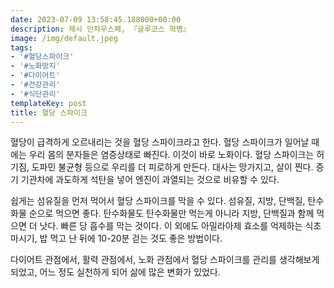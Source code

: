 ```yaml
---
date: 2023-07-09 13:58:45.188000+00:00
description: 제시 인차우스페, 『글루코스 혁명』
image: /img/default.jpeg
tags:
- '#혈당스파이크'
- '#노화방지'
- '#다이어트'
- '#건강관리'
- '#식단관리'
templateKey: post
title: 혈당 스파이크
---
```

혈당이 급격하게 오르내리는 것을 혈당 스파이크라고 한다. 혈당 스파이크가 일어날 때에는 우리 몸의 분자들은 염증상태로 빠진다. 이것이 바로 노화이다. 혈당 스파이크는 허기짐, 도파민 불균형 등으로 우리를 더 피로하게 만든다. 대사는 망가지고, 살이 찐다. 증기 기관차에 과도하게 석탄을 넣어 엔진이 과열되는 것으로 비유할 수 있다.

쉽게는 섬유질을 먼저 먹어서 혈당 스파이크를 막을 수 있다. 섬유질, 지방, 단백질, 탄수화물 순으로 먹으면 좋다. 탄수화물도 탄수화물만 먹는게 아니라 지방, 단백질과 함께 먹으면 더 낫다. 빠른 당 흡수를 막는 것이다. 이 외에도 아밀라아제 효소를 억제하는 식초마시기, 밥 먹고 난 뒤에 10-20분 걷는 것도 좋은 방법이다.

다이어트 관점에서, 활력 관점에서, 노화 관점에서 혈당 스파이크를 관리를 생각해보게 되었고, 어느 정도 실천하게 되어 삶에 많은 변화가 있었다.
